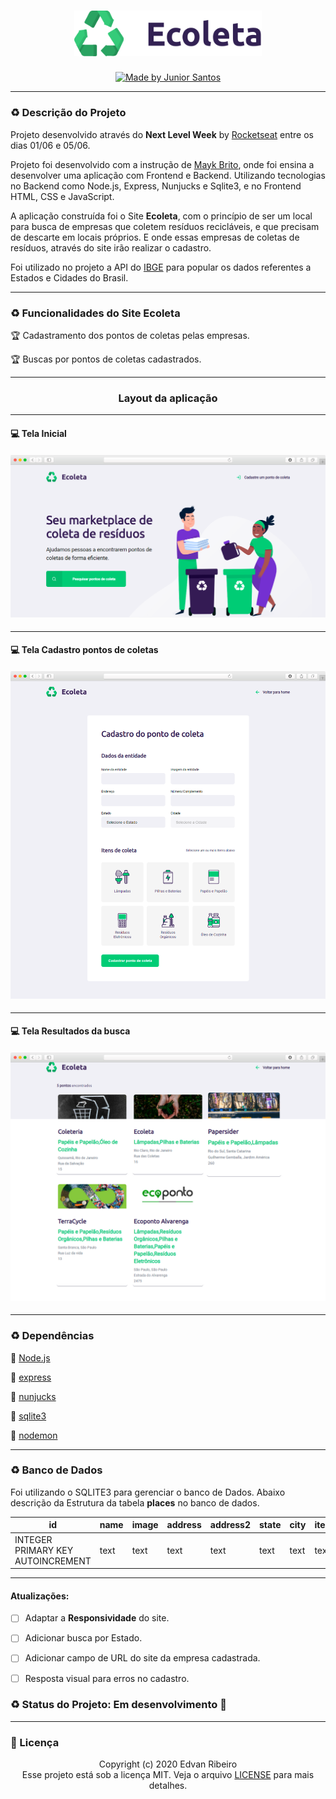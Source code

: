 <h1 align="center">
    <img width="300px" alt="Logo Ecoleta" src="./public/assets/logo.svg" />
</h1>
<p align="center">
<a href="https://rocketseat.com.br">
<img alt="Made by Junior Santos" src="https://img.shields.io/badge/made%20by-Junior Santos-%237519C1">
</a>
<p/>

------

### :recycle: Descrição do Projeto

Projeto desenvolvido através do **Next Level Week** by  [Rocketseat](https://rocketseat.com.br/) entre os dias 01/06 e 05/06. 

Projeto foi desenvolvido com a instrução de [Mayk Brito](https://github.com/maykbrito), onde foi ensina a desenvolver uma aplicação com  Frontend e Backend. Utilizando tecnologias no Backend como Node.js, Express, Nunjucks e Sqlite3, e no Frontend HTML, CSS e JavaScript.

A aplicação construída foi o Site **Ecoleta**, com o princípio de ser um local para busca de empresas que coletem resíduos recicláveis, e que precisam de descarte em locais próprios. E onde essas empresas de coletas de resíduos, através do site irão realizar o cadastro.

Foi utilizado no projeto a API do [IBGE](https://servicodados.ibge.gov.br/api/docs/localidades?versao=1)  para popular os dados referentes a Estados e Cidades do Brasil.

------

### :recycle: Funcionalidades do Site Ecoleta

:trophy: Cadastramento dos pontos de coletas pelas empresas.

:trophy: Buscas por pontos de coletas cadastrados. 

----

<h3 align="center">
    Layout da aplicação
</h3>

------

#### :computer: Tela Inicial

<h4 align="center">
    <img src="./public/design/screencapture-home.png"/>
</h4>

------

#### :computer: Tela Cadastro pontos de coletas

<h4 align="center">
    <img src="./public/design/screencapture-create-point.png"/>
</h4>

------

#### :computer: Tela Resultados da busca

<h4 align="center">
    <img src="./public/design/screencapture-search.png"/>
</h4>

------

### :recycle: Dependências

:vertical_traffic_light: [Node.js](https://nodejs.org/en/)

:vertical_traffic_light: [express](https://expressjs.com/pt-br/)

:vertical_traffic_light: [nunjucks](https://mozilla.github.io/nunjucks/)

:vertical_traffic_light: [sqlite3](https://www.sqlite.org/index.html)

:vertical_traffic_light: [nodemon](https://www.npmjs.com/package/nodemon)

------

### :recycle: Banco de Dados

Foi utilizando o SQLITE3 para gerenciar o banco de Dados. Abaixo descrição da Estrutura da tabela **places** no banco de dados.

| id| name| image |address | address2 |state|city|items|
|--|--|--|--|--|--|--|--|
|INTEGER PRIMARY KEY AUTOINCREMENT|text|text|text|text|text|text|text|

------

#### Atualizações:

- [ ] Adaptar a **Responsividade** do site.
- [ ] Adicionar busca por Estado.
- [ ] Adicionar campo de URL do site da empresa cadastrada.
- [ ] Resposta visual para erros no cadastro.


### :recycle: Status do Projeto: Em desenvolvimento :construction:
------

### :pencil: Licença

<p align="center">
	Copyright (c) 2020 Edvan Ribeiro
    <br/>
    Esse projeto está sob a licença MIT. Veja o arquivo <a href="https://github.com/ejunior01/projetos_by_rocketseat/blob/master/LICENSE">LICENSE</a> para mais detalhes.
</p>
